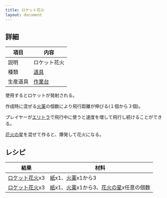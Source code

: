 ```yaml
---
title: ロケット花火
layout: document
---
```

## 詳細

|項目|内容|
|---|---|
|説明|ロケット花火|
|種類|[道具](道具)|
|生産道具|[作業台](作業台)|

使用するとロケットが発射される。

作成時に混ぜる[火薬](火薬)の個数により飛行距離が伸びる(１個から３個)。

プレイヤーが[エリトラ](エリトラ)で飛行中に使うと速度を増して飛行し続けることができる。

[花火の星](花火の星)を混ぜて作ると、爆発して花火になる。

## レシピ

|結果|材料|
|---|---|
|[ロケット花火](ロケット花火)x3|[紙](紙)x1、[火薬](火薬)x1から3|
|[ロケット花火](ロケット花火)x3|[紙](紙)x1、[火薬](火薬)x1から3、[花火の星](花火の星)x任意の個数|
